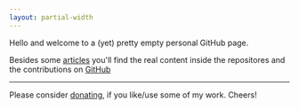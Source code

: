 ```yaml
---
layout: partial-width
---
```


Hello and welcome to a (yet) pretty empty personal GitHub page.

Besides some <a class="nav-link" href="{{ 'posts.html' | relative_url }}">articles</a> you'll
find the real content inside the repositores and the contributions on <a href="https://github.com/error418">GitHub</a>

<github-repos user="error418"></github-repos>

---

Please consider <a href="{{ 'support.html' | relative_url }}">donating</a>, if you like/use some of my work. Cheers! <i class="fa fa-smile-o"></i>
